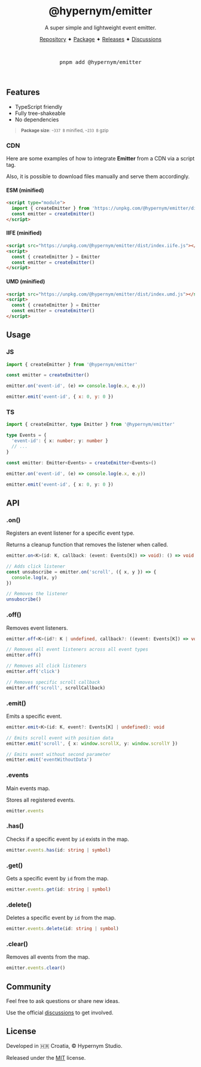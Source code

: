 <h1 align="center">@hypernym/emitter</h1>

<p align="center">A super simple and lightweight event emitter.</p>

<p align="center">
  <a href="https://github.com/hypernym-studio/emitter">Repository</a>
  <span>✦</span>
  <a href="https://www.npmjs.com/package/@hypernym/emitter">Package</a>
  <span>✦</span>
  <a href="https://github.com/hypernym-studio/emitter/releases">Releases</a>
  <span>✦</span>
  <a href="https://github.com/hypernym-studio/emitter/discussions">Discussions</a>
</p>

<br>

<pre align="center">pnpm add @hypernym/emitter</pre>

<br>

## Features

- TypeScript friendly
- Fully tree-shakeable
- No dependencies

<blockquote>
  <sub><strong>Package size</strong>: <code>~337 B</code> minified, <code>~233 B</code> gzip</sub>
</blockquote>

### CDN

Here are some examples of how to integrate **Emitter** from a CDN via a script tag.

Also, it is possible to download files manually and serve them accordingly.

#### ESM (minified)

```html
<script type="module">
  import { createEmitter } from 'https://unpkg.com/@hypernym/emitter/dist/index.min.mjs'
  const emitter = createEmitter()
</script>
```

#### IIFE (minified)

```html
<script src="https://unpkg.com/@hypernym/emitter/dist/index.iife.js"></script>
<script>
  const { createEmitter } = Emitter
  const emitter = createEmitter()
</script>
```

#### UMD (minified)

```html
<script src="https://unpkg.com/@hypernym/emitter/dist/index.umd.js"></script>
<script>
  const { createEmitter } = Emitter
  const emitter = createEmitter()
</script>
```

## Usage

### JS

```js
import { createEmitter } from '@hypernym/emitter'

const emitter = createEmitter()

emitter.on('event-id', (e) => console.log(e.x, e.y))

emitter.emit('event-id', { x: 0, y: 0 })
```

### TS

```ts
import { createEmitter, type Emitter } from '@hypernym/emitter'

type Events = {
  'event-id': { x: number; y: number }
  // ...
}

const emitter: Emitter<Events> = createEmitter<Events>()

emitter.on('event-id', (e) => console.log(e.x, e.y))

emitter.emit('event-id', { x: 0, y: 0 })
```

## API

### .on()

Registers an event listener for a specific event type.

Returns a cleanup function that removes the listener when called.

```ts
emitter.on<K>(id: K, callback: (event: Events[K]) => void): () => void
```

```ts
// Adds click listener
const unsubscribe = emitter.on('scroll', ({ x, y }) => {
  console.log(x, y)
})

// Removes the listener
unsubscribe()
```

### .off()

Removes event listeners.

```ts
emitter.off<K>(id?: K | undefined, callback?: ((event: Events[K]) => void) | undefined): void
```

```ts
// Removes all event listeners across all event types
emitter.off()

// Removes all click listeners
emitter.off('click')

// Removes specific scroll callback
emitter.off('scroll', scrollCallback)
```

### .emit()

Emits a specific event.

```ts
emitter.emit<K>(id: K, event?: Events[K] | undefined): void
```

```ts
// Emits scroll event with position data
emitter.emit('scroll', { x: window.scrollX, y: window.scrollY })

// Emits event without second parameter
emitter.emit('eventWithoutData')
```

### .events

Main events map.

Stores all registered events.

```ts
emitter.events
```

### .has()

Checks if a specific event by `id` exists in the map.

```ts
emitter.events.has(id: string | symbol)
```

### .get()

Gets a specific event by `id` from the map.

```ts
emitter.events.get(id: string | symbol)
```

### .delete()

Deletes a specific event by `id` from the map.

```ts
emitter.events.delete(id: string | symbol)
```

### .clear()

Removes all events from the map.

```ts
emitter.events.clear()
```

## Community

Feel free to ask questions or share new ideas.

Use the official [discussions](https://github.com/hypernym-studio/emitter/discussions) to get involved.

## License

Developed in 🇭🇷 Croatia, © Hypernym Studio.

Released under the [MIT](LICENSE.txt) license.
